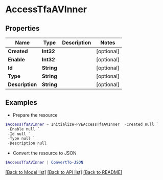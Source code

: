 # AccessTfaAVInner
## Properties

Name | Type | Description | Notes
------------ | ------------- | ------------- | -------------
**Created** | **Int32** |  | [optional] 
**Enable** | **Int32** |  | [optional] 
**Id** | **String** |  | [optional] 
**Type** | **String** |  | [optional] 
**Description** | **String** |  | [optional] 

## Examples

- Prepare the resource
```powershell
$AccessTfaAVInner = Initialize-PVEAccessTfaAVInner  -Created null `
 -Enable null `
 -Id null `
 -Type null `
 -Description null
```

- Convert the resource to JSON
```powershell
$AccessTfaAVInner | ConvertTo-JSON
```

[[Back to Model list]](../README.md#documentation-for-models) [[Back to API list]](../README.md#documentation-for-api-endpoints) [[Back to README]](../README.md)

